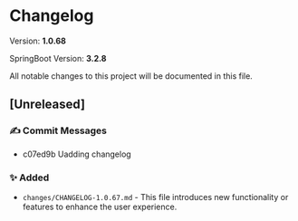 # Changelog

Version: **1.0.68**

SpringBoot Version: **3.2.8**

All notable changes to this project will be documented in this file.

## [Unreleased]

### ✍️ Commit Messages

* c07ed9b Uadding changelog

### ✨ Added

* `changes/CHANGELOG-1.0.67.md` - This file introduces new functionality or features to enhance the user experience.

